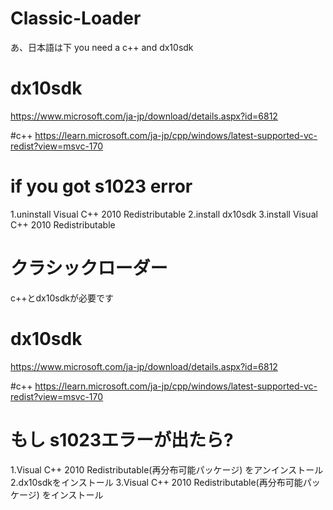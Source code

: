 # Classic-Loader
あ、日本語は下
you need a c++ and dx10sdk

# dx10sdk
https://www.microsoft.com/ja-jp/download/details.aspx?id=6812

#c++
https://learn.microsoft.com/ja-jp/cpp/windows/latest-supported-vc-redist?view=msvc-170

# if you got s1023 error
1.uninstall Visual C++ 2010 Redistributable
2.install dx10sdk
3.install Visual C++ 2010 Redistributable

# クラシックローダー

c++とdx10sdkが必要です

# dx10sdk
https://www.microsoft.com/ja-jp/download/details.aspx?id=6812

#c++
https://learn.microsoft.com/ja-jp/cpp/windows/latest-supported-vc-redist?view=msvc-170

# もし s1023エラーが出たら?
1.Visual C++ 2010 Redistributable(再分布可能パッケージ) をアンインストール
2.dx10sdkをインストール
3.Visual C++ 2010 Redistributable(再分布可能パッケージ) をインストール
